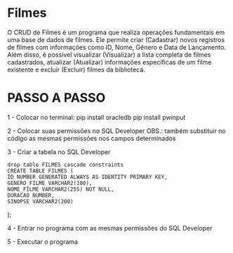 # **Filmes**


O CRUD de Filmes é um programa que realiza operações fundamentais em uma base de dados de filmes. Ele permite criar (Cadastrar) novos registros de filmes com informações como ID, Nome, Gênero e Data de Lançamento. Além disso, é possível visualizar (Visualizar) a lista completa de filmes cadastrados, atualizar (Atualizar) informações específicas de um filme existente e excluir (Excluir) filmes da biblioteca. 



# PASSO A PASSO

1 - Colocar no terminal:
pip install oracledb
pip install pwinput

2 - Colocar suas permissões no SQL Developer
    OBS.: também substituir no código as mesmas permissões nos campos determinados

3 - Criar a tabela no SQL Developer

    drop table FILMES cascade constraints
    CREATE TABLE FILMES (
    ID NUMBER GENERATED ALWAYS AS IDENTITY PRIMARY KEY,
    GENERO_FILME VARCHAR2(100),
    NOME_FILME VARCHAR2(255) NOT NULL,
    DURACAO NUMBER,
    SINOPSE VARCHAR2(200)
);


4 - Entrar no programa com as mesmas permissões do SQL Developer

5 - Executar o programa
